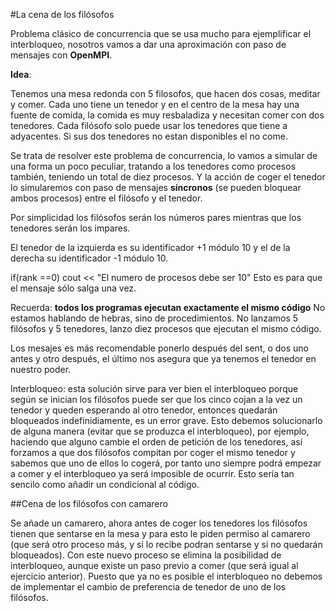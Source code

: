 #La cena de los filósofos

Problema clásico de concurrencia que se usa mucho para ejemplificar el interbloqueo, nosotros vamos a dar una aproximación con paso de mensajes con **OpenMPI**.

**Idea**:

Tenemos una mesa redonda con 5 filosofos, que hacen dos cosas, meditar y comer. Cada uno tiene un tenedor y en el centro de la mesa hay una fuente de comida, la comida es muy resbaladiza y necesitan comer con dos tenedores. Cada filósofo solo puede usar los tenedores que tiene a adyacentes. Si sus dos tenedores no estan disponibles el no come.

Se trata de resolver este problema de concurrencia, lo vamos a simular de una forma un poco peculiar, tratando a los tenedores como procesos también, teniendo un total de diez procesos.  Y la acción de coger el tenedor lo simularemos con paso de mensajes **síncronos** (se pueden bloquear ambos procesos) entre el filósofo y el tenedor.

Por simplicidad los filósofos serán los números pares mientras que los tenedores serán los impares.

El tenedor de la izquierda es su identificador +1 módulo 10 y el de la derecha su identificador -1 módulo 10.


if(rank ==0)
  cout << "El numero de procesos debe ser 10"
Esto es para que el mensaje sólo salga una vez.

Recuerda: **todos los programas ejecutan exactamente el mismo código** No estamos hablando de hebras, sino de procedimientos. No lanzamos 5 filósofos y 5 tenedores, lanzo diez procesos que ejecutan el mismo código.

Los mesajes es más recomendable ponerlo después del sent, o dos uno antes y otro después, el último nos asegura que ya tenemos el tenedor en nuestro poder.

Interbloqueo: esta solución sirve para ver bien el interbloqueo porque según se inician los filósofos puede ser que los cinco cojan a la vez un tenedor y queden esperando al otro tenedor, entonces quedarán bloqueados indefinidiamente, es un error grave.
Esto debemos solucionarlo de alguna manera (evitar que se produzca el interbloqueo), por ejemplo, haciendo que alguno cambie el orden de petición de los tenedores, así forzamos a que dos filósofos compitan por coger el mismo tenedor y sabemos que uno de ellos lo cogerá, por tanto uno siempre podrá empezar a comer y el interbloqueo ya será imposible de ocurrir. Esto sería tan sencilo como añadir un condicional al código.

 ##Cena de los filósofos con camarero

 Se añade un camarero, ahora antes de coger los tenedores los filósofos tienen que sentarse en la mesa y para esto le piden permiso al camarero (que será otro proceso más, y si lo recibe podran sentarse y si no quedarán bloqueados). Con este nuevo proceso se elimina la posibilidad de interbloqueo, aunque existe un paso previo a comer (que será igual al ejercicio anterior). Puesto que ya no es posible el interbloqueo no debemos de implementar el cambio de preferencia de tenedor de uno de los filósofos.
